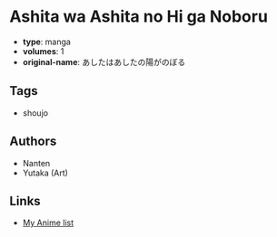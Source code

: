 # Ashita wa Ashita no Hi ga Noboru

-   **type**: manga
-   **volumes**: 1
-   **original-name**: あしたはあしたの陽がのぼる

## Tags

-   shoujo

## Authors

-   Nanten
-   Yutaka (Art)

## Links

-   [My Anime list](https://myanimelist.net/manga/8379/Ashita_wa_Ashita_no_Hi_ga_Noboru)
